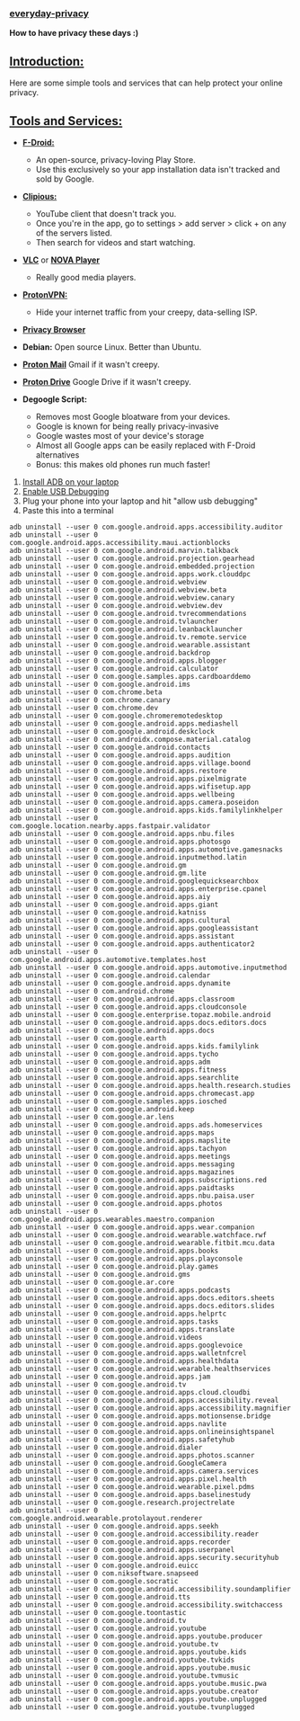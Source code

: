 ### [everyday-privacy](#)

**How to have privacy these days :)**

## [Introduction:](#)

Here are some simple tools and services that can help protect your online privacy.

## [Tools and Services:](#)

- **[F-Droid:](https://f-droid.org/en/)**
  - An open-source, privacy-loving Play Store.
  - Use this exclusively so your app installation data isn't tracked and sold by Google.

- **[Clipious:](https://f-droid.org/en/packages/com.github.lamarios.clipious/)**
  - YouTube client that doesn't track you.
  - Once you're in the app, go to settings > add server > click + on any of the servers listed.
  - Then search for videos and start watching.

- **[VLC](https://f-droid.org/en/packages/org.videolan.vlc/)** or **[NOVA Player](https://f-droid.org/en/packages/org.courville.nova/)**
  - Really good media players.

- **[ProtonVPN:](https://f-droid.org/en/packages/ch.protonvpn.android/)**
  - Hide your internet traffic from your creepy, data-selling ISP.

- **[Privacy Browser](https://f-droid.org/en/packages/com.stoutner.privacybrowser.standard/)**

- **Debian:**
  Open source Linux. Better than Ubuntu. 

- **[Proton Mail](https://account.proton.me/mail)**
  Gmail if it wasn't creepy.

- **[Proton Drive](https://proton.me/drive)**
  Google Drive if it wasn't creepy.

- **Degoogle Script:**
  - Removes most Google bloatware from your devices.
  - Google is known for being really privacy-invasive
  - Google wastes most of your device's storage
  - Almost all Google apps can be easily replaced with F-Droid alternatives
  - Bonus: this makes old phones run much faster!

1. [Install ADB on your laptop](https://www.xda-developers.com/install-adb-windows-macos-linux/)
2. [Enable USB Debugging](https://developer.android.com/studio/debug/dev-options)
3. Plug your phone into your laptop and hit "allow usb debugging"
4. Paste this into a terminal 
```
adb uninstall --user 0 com.google.android.apps.accessibility.auditor
adb uninstall --user 0 com.google.android.apps.accessibility.maui.actionblocks
adb uninstall --user 0 com.google.android.marvin.talkback
adb uninstall --user 0 com.google.android.projection.gearhead
adb uninstall --user 0 com.google.android.embedded.projection
adb uninstall --user 0 com.google.android.apps.work.clouddpc
adb uninstall --user 0 com.google.android.webview
adb uninstall --user 0 com.google.android.webview.beta
adb uninstall --user 0 com.google.android.webview.canary
adb uninstall --user 0 com.google.android.webview.dev
adb uninstall --user 0 com.google.android.tvrecommendations
adb uninstall --user 0 com.google.android.tvlauncher
adb uninstall --user 0 com.google.android.leanbacklauncher
adb uninstall --user 0 com.google.android.tv.remote.service
adb uninstall --user 0 com.google.android.wearable.assistant
adb uninstall --user 0 com.google.android.backdrop
adb uninstall --user 0 com.google.android.apps.blogger
adb uninstall --user 0 com.google.android.calculator
adb uninstall --user 0 com.google.samples.apps.cardboarddemo
adb uninstall --user 0 com.google.android.ims
adb uninstall --user 0 com.chrome.beta
adb uninstall --user 0 com.chrome.canary
adb uninstall --user 0 com.chrome.dev
adb uninstall --user 0 com.google.chromeremotedesktop
adb uninstall --user 0 com.google.android.apps.mediashell
adb uninstall --user 0 com.google.android.deskclock
adb uninstall --user 0 com.androidx.compose.material.catalog
adb uninstall --user 0 com.google.android.contacts
adb uninstall --user 0 com.google.android.apps.audition
adb uninstall --user 0 com.google.android.apps.village.boond
adb uninstall --user 0 com.google.android.apps.restore
adb uninstall --user 0 com.google.android.apps.pixelmigrate
adb uninstall --user 0 com.google.android.apps.wifisetup.app
adb uninstall --user 0 com.google.android.apps.wellbeing
adb uninstall --user 0 com.google.android.apps.camera.poseidon
adb uninstall --user 0 com.google.android.apps.kids.familylinkhelper
adb uninstall --user 0 com.google.location.nearby.apps.fastpair.validator
adb uninstall --user 0 com.google.android.apps.nbu.files
adb uninstall --user 0 com.google.android.apps.photosgo
adb uninstall --user 0 com.google.android.apps.automotive.gamesnacks
adb uninstall --user 0 com.google.android.inputmethod.latin
adb uninstall --user 0 com.google.android.gm
adb uninstall --user 0 com.google.android.gm.lite
adb uninstall --user 0 com.google.android.googlequicksearchbox
adb uninstall --user 0 com.google.android.apps.enterprise.cpanel
adb uninstall --user 0 com.google.android.apps.aiy
adb uninstall --user 0 com.google.android.apps.giant
adb uninstall --user 0 com.google.android.katniss
adb uninstall --user 0 com.google.android.apps.cultural
adb uninstall --user 0 com.google.android.apps.googleassistant
adb uninstall --user 0 com.google.android.apps.assistant
adb uninstall --user 0 com.google.android.apps.authenticator2
adb uninstall --user 0 com.google.android.apps.automotive.templates.host
adb uninstall --user 0 com.google.android.apps.automotive.inputmethod
adb uninstall --user 0 com.google.android.calendar
adb uninstall --user 0 com.google.android.apps.dynamite
adb uninstall --user 0 com.android.chrome
adb uninstall --user 0 com.google.android.apps.classroom
adb uninstall --user 0 com.google.android.apps.cloudconsole
adb uninstall --user 0 com.google.enterprise.topaz.mobile.android
adb uninstall --user 0 com.google.android.apps.docs.editors.docs
adb uninstall --user 0 com.google.android.apps.docs
adb uninstall --user 0 com.google.earth
adb uninstall --user 0 com.google.android.apps.kids.familylink
adb uninstall --user 0 com.google.android.apps.tycho
adb uninstall --user 0 com.google.android.apps.adm
adb uninstall --user 0 com.google.android.apps.fitness
adb uninstall --user 0 com.google.android.apps.searchlite
adb uninstall --user 0 com.google.android.apps.health.research.studies
adb uninstall --user 0 com.google.android.apps.chromecast.app
adb uninstall --user 0 com.google.samples.apps.iosched
adb uninstall --user 0 com.google.android.keep
adb uninstall --user 0 com.google.ar.lens
adb uninstall --user 0 com.google.android.apps.ads.homeservices
adb uninstall --user 0 com.google.android.apps.maps
adb uninstall --user 0 com.google.android.apps.mapslite
adb uninstall --user 0 com.google.android.apps.tachyon
adb uninstall --user 0 com.google.android.apps.meetings
adb uninstall --user 0 com.google.android.apps.messaging
adb uninstall --user 0 com.google.android.apps.magazines
adb uninstall --user 0 com.google.android.apps.subscriptions.red
adb uninstall --user 0 com.google.android.apps.paidtasks
adb uninstall --user 0 com.google.android.apps.nbu.paisa.user
adb uninstall --user 0 com.google.android.apps.photos
adb uninstall --user 0 com.google.android.apps.wearables.maestro.companion
adb uninstall --user 0 com.google.android.apps.wear.companion
adb uninstall --user 0 com.google.android.wearable.watchface.rwf
adb uninstall --user 0 com.google.android.wearable.fitbit.mcu.data
adb uninstall --user 0 com.google.android.apps.books
adb uninstall --user 0 com.google.android.apps.playconsole
adb uninstall --user 0 com.google.android.play.games
adb uninstall --user 0 com.google.android.gms
adb uninstall --user 0 com.google.ar.core
adb uninstall --user 0 com.google.android.apps.podcasts
adb uninstall --user 0 com.google.android.apps.docs.editors.sheets
adb uninstall --user 0 com.google.android.apps.docs.editors.slides
adb uninstall --user 0 com.google.android.apps.helprtc
adb uninstall --user 0 com.google.android.apps.tasks
adb uninstall --user 0 com.google.android.apps.translate
adb uninstall --user 0 com.google.android.videos
adb uninstall --user 0 com.google.android.apps.googlevoice
adb uninstall --user 0 com.google.android.apps.walletnfcrel
adb uninstall --user 0 com.google.android.apps.healthdata
adb uninstall --user 0 com.google.android.wearable.healthservices
adb uninstall --user 0 com.google.android.apps.jam
adb uninstall --user 0 com.google.android.tv
adb uninstall --user 0 com.google.android.apps.cloud.cloudbi
adb uninstall --user 0 com.google.android.apps.accessibility.reveal
adb uninstall --user 0 com.google.android.apps.accessibility.magnifier
adb uninstall --user 0 com.google.android.apps.motionsense.bridge
adb uninstall --user 0 com.google.android.apps.navlite
adb uninstall --user 0 com.google.android.apps.onlineinsightspanel
adb uninstall --user 0 com.google.android.apps.safetyhub
adb uninstall --user 0 com.google.android.dialer
adb uninstall --user 0 com.google.android.apps.photos.scanner
adb uninstall --user 0 com.google.android.GoogleCamera
adb uninstall --user 0 com.google.android.apps.camera.services
adb uninstall --user 0 com.google.android.apps.pixel.health
adb uninstall --user 0 com.google.android.wearable.pixel.pdms
adb uninstall --user 0 com.google.android.apps.baselinestudy
adb uninstall --user 0 com.google.research.projectrelate
adb uninstall --user 0 com.google.android.wearable.protolayout.renderer
adb uninstall --user 0 com.google.android.apps.seekh
adb uninstall --user 0 com.google.android.accessibility.reader
adb uninstall --user 0 com.google.android.apps.recorder
adb uninstall --user 0 com.google.android.apps.userpanel
adb uninstall --user 0 com.google.android.apps.security.securityhub
adb uninstall --user 0 com.google.android.euicc
adb uninstall --user 0 com.niksoftware.snapseed
adb uninstall --user 0 com.google.socratic
adb uninstall --user 0 com.google.android.accessibility.soundamplifier
adb uninstall --user 0 com.google.android.tts
adb uninstall --user 0 com.google.android.accessibility.switchaccess
adb uninstall --user 0 com.google.toontastic
adb uninstall --user 0 com.google.android.tv
adb uninstall --user 0 com.google.android.youtube
adb uninstall --user 0 com.google.android.apps.youtube.producer
adb uninstall --user 0 com.google.android.youtube.tv
adb uninstall --user 0 com.google.android.apps.youtube.kids
adb uninstall --user 0 com.google.android.youtube.tvkids
adb uninstall --user 0 com.google.android.apps.youtube.music
adb uninstall --user 0 com.google.android.youtube.tvmusic
adb uninstall --user 0 com.google.android.apps.youtube.music.pwa
adb uninstall --user 0 com.google.android.apps.youtube.creator
adb uninstall --user 0 com.google.android.apps.youtube.unplugged
adb uninstall --user 0 com.google.android.youtube.tvunplugged
```

